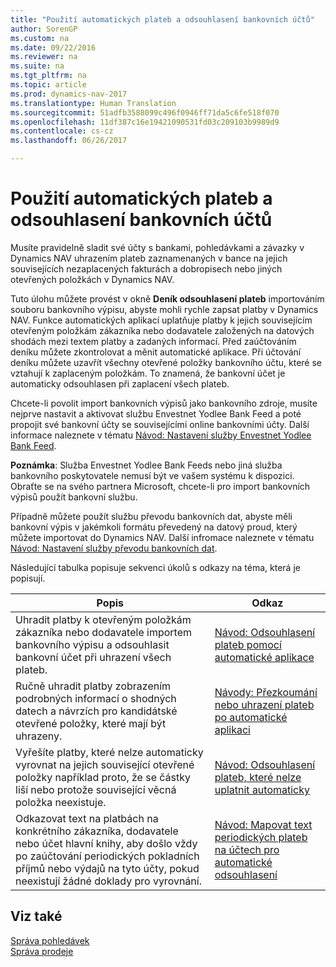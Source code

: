 ```yaml
---
title: "Použití automatických plateb a odsouhlasení bankovních účtů"
author: SorenGP
ms.custom: na
ms.date: 09/22/2016
ms.reviewer: na
ms.suite: na
ms.tgt_pltfrm: na
ms.topic: article
ms.prod: dynamics-nav-2017
ms.translationtype: Human Translation
ms.sourcegitcommit: 51adfb3588099c496f0946ff71da5c6fe518f070
ms.openlocfilehash: 11df387c16e19421090531fd03c209103b9989d9
ms.contentlocale: cs-cz
ms.lasthandoff: 06/26/2017

---
```


# <a name="apply-payments-automatically-and-reconcile-bank-accounts"></a>Použití automatických plateb a odsouhlasení bankovních účtů
Musíte pravidelně sladit své účty s bankami, pohledávkami a závazky v Dynamics NAV uhrazením plateb zaznamenaných v bance na jejich souvisejících nezaplacených fakturách a dobropisech nebo jiných otevřených položkách v Dynamics NAV.

Tuto úlohu můžete provést v okně **Deník odsouhlasení plateb** importováním souboru  bankovního výpisu, abyste mohli rychle zapsat platby v Dynamics NAV. Funkce automatických aplikací uplatňuje platby k jejich souvisejícím otevřeným položkám zákazníka nebo dodavatele založených na datových shodách mezi textem platby a zadaných informací. Před zaúčtováním deníku můžete zkontrolovat a měnit automatické aplikace. Při účtování deníku můžete uzavřít všechny otevřené položky bankovního účtu, které se vztahují k zaplaceným položkám. To znamená, že bankovní účet je automaticky odsouhlasen při zaplacení všech plateb.

Chcete-li povolit import bankovních výpisů jako bankovního zdroje, musíte nejprve nastavit a aktivovat službu Envestnet Yodlee Bank Feed a poté propojit své bankovní účty se souvisejícími online bankovními účty. Další informace naleznete v tématu [Návod: Nastavení služby Envestnet Yodlee Bank Feed](bank-how-setup-bank-statement-service.md).

**Poznámka**: Služba Envestnet Yodlee Bank Feeds nebo jiná služba bankovního poskytovatele nemusí být ve vašem systému k dispozici. Obraťte se na svého partnera Microsoft, chcete-li pro import bankovních výpisů použít bankovní službu.

Případně můžete použít službu převodu bankovních dat, abyste měli bankovní výpis v jakémkoli formátu převedený na datový proud, který můžete importovat do Dynamics NAV. Další infromace naleznete v tématu [Návod: Nastavení služby převodu bankovních dat](bank-how-setup-bank-data-conversion-service.md).

Následující tabulka popisuje sekvenci úkolů s odkazy na téma, která je popisují.

|Popis |Odkaz |
|---|----|
|Uhradit platby k otevřeným položkám zákazníka nebo dodavatele importem bankovního výpisu a odsouhlasit bankovní účet při uhrazení všech plateb. | [Návod: Odsouhlasení plateb pomocí automatické aplikace](receivables-how-reconcile-payments-auto-application.md) |
|Ručně uhradit platby zobrazením podrobných informací o shodných datech a návrzích pro kandidátské otevřené položky, které mají být uhrazeny. | [Návody: Přezkoumání nebo uhrazení plateb po automatické aplikaci](receivables-how-review-apply-payments-auto-application.md)
|Vyřešíte platby, které nelze automaticky vyrovnat na jejich související otevřené položky například proto, že se částky liší nebo protože související věcná položka neexistuje. | [Návod: Odsouhlasení plateb, které nelze uplatnit automaticky](receivables-how-reconcile-payments-cannot-apply-auto.md)
|Odkazovat text na platbách na konkrétního zákazníka, dodavatele nebo účet hlavní knihy, aby došlo vždy po zaúčtování periodických pokladních příjmů nebo výdajů na tyto účty, pokud neexistují žádné doklady pro vyrovnání.| [Návod: Mapovat text periodických plateb na účtech pro automatické odsouhlasení](receivables-how-map-text-recurring-payments-accounts-auto-reconcilliation.md)|

## <a name="see-also"></a>Viz také
[Správa pohledávek](receivables-manage-receivables.md)  
[Správa prodeje](sales-manage-sales.md)

